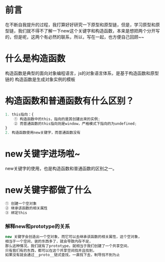 # 前言
在不断自我提升的过程，我打算好好研究一下原型和原型链，但是，学习原型和原型链，我们就不得不了解一下new这个关键字和构造函数，本来是想把两个分开写的，但是呢，这两个有必然的联系，所以，写在一起，也方便自己回顾~~

# 什么是构造函数
  构造函数是典型的面向对象编程语言，js的对象语言体系，是基于构造函数和原型链的
  构造函数是生成对象实例的模板
# 构造函数和普通函数有什么区别？

```js
1. this指向：{
    ① 构造函数中的this，指向的是其创建出来的实例;
    ② 而普通函数的this指向则是window，严格模式下指向的为undefined;
}
2. 构造函数使用new关键字，而普通函数没有
```
# new关键字进场啦~
new关键字的使用，也是构造函数和普通函数的区别之一。
# new关键字都做了什么

```js
① 创建一个空对象
② 继承该函数的相关属性
③ 绑定this
```
### 解释new和prototype的关系

```js
new 关键字会创造出一个空对象，而它可以去继承该函数的相关属性，这个空对象，
相当于一个空间，装的东西多了，就会导致内存不足，
那么这种情况，我们就有了prototype，就相当于我们创建了一个共享空间，
只有我们有的东西，都可以在这个共享空间找并且找到，
如果没有就会通过__proto__链式查找，一直找下去，制导找不到为止
```
















